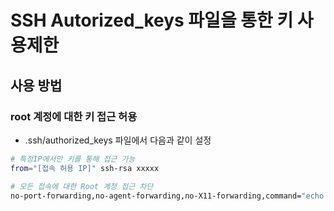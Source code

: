 # SSH Autorized_keys 파일을 통한 키 사용제한 

## 사용 방법

### root 계정에 대한 키 접근 허용

- .ssh/authorized_keys 파일에서 다음과 같이 설정 

```sh
# 특정IP에서만 키를 통해 접근 가능
from="[접속 허용 IP]" ssh-rsa xxxxx

# 모든 접속에 대한 Root 계정 접근 차단
no-port-forwarding,no-agent-forwarding,no-X11-forwarding,command="echo 'Please login as the user \"ubuntu\" rather than the user \"root\".';echo;sleep 10" ssh-rsa xxxxx
```

